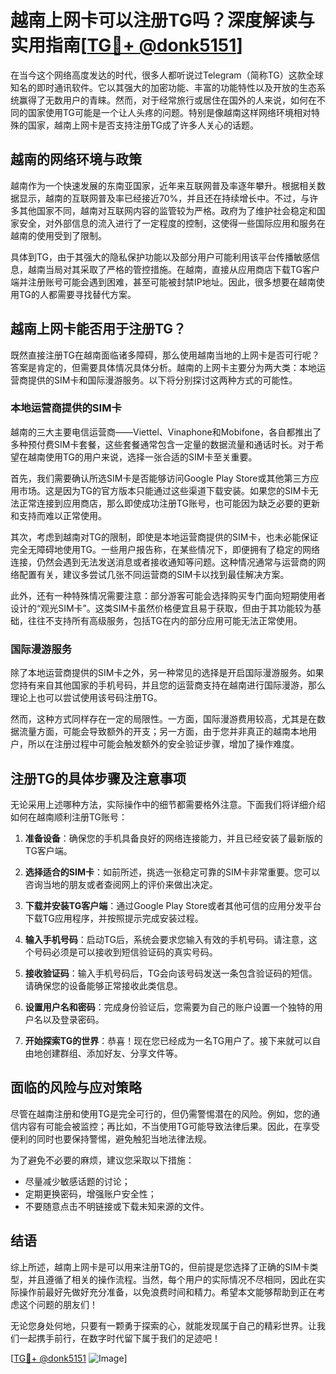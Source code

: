 # 越南上网卡可以注册TG吗？深度解读与实用指南[[TG💪+ @donk5151](https://t.me/s/donk5151)]

在当今这个网络高度发达的时代，很多人都听说过Telegram（简称TG）这款全球知名的即时通讯软件。它以其强大的加密功能、丰富的功能特性以及开放的生态系统赢得了无数用户的青睐。然而，对于经常旅行或居住在国外的人来说，如何在不同的国家使用TG可能是一个让人头疼的问题。特别是像越南这样网络环境相对特殊的国家，越南上网卡是否支持注册TG成了许多人关心的话题。

## 越南的网络环境与政策

越南作为一个快速发展的东南亚国家，近年来互联网普及率逐年攀升。根据相关数据显示，越南的互联网普及率已经接近70%，并且还在持续增长中。不过，与许多其他国家不同，越南对互联网内容的监管较为严格。政府为了维护社会稳定和国家安全，对外部信息的流入进行了一定程度的控制，这使得一些国际应用和服务在越南的使用受到了限制。

具体到TG，由于其强大的隐私保护功能以及部分用户可能利用该平台传播敏感信息，越南当局对其采取了严格的管控措施。在越南，直接从应用商店下载TG客户端并注册账号可能会遇到困难，甚至可能被封禁IP地址。因此，很多想要在越南使用TG的人都需要寻找替代方案。

## 越南上网卡能否用于注册TG？

既然直接注册TG在越南面临诸多障碍，那么使用越南当地的上网卡是否可行呢？答案是肯定的，但需要具体情况具体分析。越南的上网卡主要分为两大类：本地运营商提供的SIM卡和国际漫游服务。以下将分别探讨这两种方式的可能性。

### 本地运营商提供的SIM卡

越南的三大主要电信运营商——Viettel、Vinaphone和Mobifone，各自都推出了多种预付费SIM卡套餐，这些套餐通常包含一定量的数据流量和通话时长。对于希望在越南使用TG的用户来说，选择一张合适的SIM卡至关重要。

首先，我们需要确认所选SIM卡是否能够访问Google Play Store或其他第三方应用市场。这是因为TG的官方版本只能通过这些渠道下载安装。如果您的SIM卡无法正常连接到应用商店，那么即使成功注册TG账号，也可能因为缺乏必要的更新和支持而难以正常使用。

其次，考虑到越南对TG的限制，即使是本地运营商提供的SIM卡，也未必能保证完全无障碍地使用TG。一些用户报告称，在某些情况下，即便拥有了稳定的网络连接，仍然会遇到无法发送消息或者接收通知等问题。这种情况通常与运营商的网络配置有关，建议多尝试几张不同运营商的SIM卡以找到最佳解决方案。

此外，还有一种特殊情况需要注意：部分游客可能会选择购买专门面向短期使用者设计的“观光SIM卡”。这类SIM卡虽然价格便宜且易于获取，但由于其功能较为基础，往往不支持所有高级服务，包括TG在内的部分应用可能无法正常使用。

### 国际漫游服务

除了本地运营商提供的SIM卡之外，另一种常见的选择是开启国际漫游服务。如果您持有来自其他国家的手机号码，并且您的运营商支持在越南进行国际漫游，那么理论上也可以尝试使用该号码注册TG。

然而，这种方式同样存在一定的局限性。一方面，国际漫游费用较高，尤其是在数据流量方面，可能会导致额外的开支；另一方面，由于您并非真正的越南本地用户，所以在注册过程中可能会触发额外的安全验证步骤，增加了操作难度。

## 注册TG的具体步骤及注意事项

无论采用上述哪种方法，实际操作中的细节都需要格外注意。下面我们将详细介绍如何在越南顺利注册TG账号：

1. **准备设备**：确保您的手机具备良好的网络连接能力，并且已经安装了最新版的TG客户端。
   
2. **选择适合的SIM卡**：如前所述，挑选一张稳定可靠的SIM卡非常重要。您可以咨询当地的朋友或者查阅网上的评价来做出决定。

3. **下载并安装TG客户端**：通过Google Play Store或者其他可信的应用分发平台下载TG应用程序，并按照提示完成安装过程。

4. **输入手机号码**：启动TG后，系统会要求您输入有效的手机号码。请注意，这个号码必须是可以接收到短信验证码的真实号码。

5. **接收验证码**：输入手机号码后，TG会向该号码发送一条包含验证码的短信。请确保您的设备能够正常接收此类信息。

6. **设置用户名和密码**：完成身份验证后，您需要为自己的账户设置一个独特的用户名以及登录密码。

7. **开始探索TG的世界**：恭喜！现在您已经成为一名TG用户了。接下来就可以自由地创建群组、添加好友、分享文件等。

## 面临的风险与应对策略

尽管在越南注册和使用TG是完全可行的，但仍需警惕潜在的风险。例如，您的通信内容有可能会被监控；再比如，不当使用TG可能导致法律后果。因此，在享受便利的同时也要保持警惕，避免触犯当地法律法规。

为了避免不必要的麻烦，建议您采取以下措施：
- 尽量减少敏感话题的讨论；
- 定期更换密码，增强账户安全性；
- 不要随意点击不明链接或下载未知来源的文件。

## 结语

综上所述，越南上网卡是可以用来注册TG的，但前提是您选择了正确的SIM卡类型，并且遵循了相关的操作流程。当然，每个用户的实际情况不尽相同，因此在实际操作前最好先做好充分准备，以免浪费时间和精力。希望本文能够帮助到正在考虑这个问题的朋友们！

无论您身处何地，只要有一颗勇于探索的心，就能发现属于自己的精彩世界。让我们一起携手前行，在数字时代留下属于我们的足迹吧！

[[TG💪+ @donk5151](https://t.me/s/donk5151) ![Image](https://i.postimg.cc/rwNCRYN7/Snipaste-2025-04-30-17-27-05.png)]